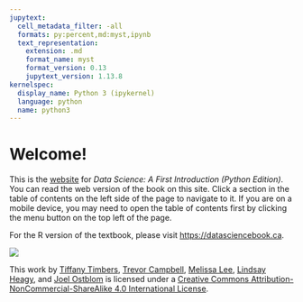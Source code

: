 ```yaml
---
jupytext:
  cell_metadata_filter: -all
  formats: py:percent,md:myst,ipynb
  text_representation:
    extension: .md
    format_name: myst
    format_version: 0.13
    jupytext_version: 1.13.8
kernelspec:
  display_name: Python 3 (ipykernel)
  language: python
  name: python3
---
```


# Welcome!

This is the [website](https://python.datasciencebook.ca) for *Data Science: A First Introduction (Python Edition)*.
You can read the web version of the book on this site. Click a section in the table of contents
on the left side of the page to navigate to it. If you are on a mobile device,
you may need to open the table of contents first by clicking the menu button on
the top left of the page.

For the R version of the textbook, please visit https://datasciencebook.ca.

<img src="https://i.creativecommons.org/l/by-nc-sa/4.0/88x31.png">

This work by [Tiffany Timbers](https://www.tiffanytimbers.com/),
[Trevor Campbell](https://trevorcampbell.me/),
[Melissa Lee](https://www.stat.ubc.ca/users/melissa-lee),
[Lindsay Heagy](https://lindseyjh.ca/),
and [Joel Ostblom](https://joelostblom.com/)
is licensed under
a [Creative Commons Attribution-NonCommercial-ShareAlike 4.0 International License](http://creativecommons.org/licenses/by-nc-sa/4.0/).

